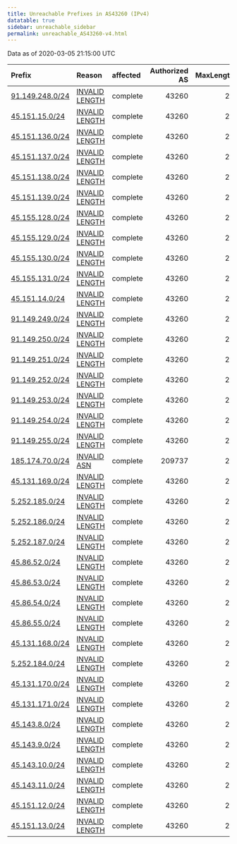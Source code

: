 ```yaml
---
title: Unreachable Prefixes in AS43260 (IPv4)
datatable: true
sidebar: unreachable_sidebar
permalink: unreachable_AS43260-v4.html
---
```


Data as of 2020-03-05 21:15:00 UTC


<div class="datatable-begin"></div>

| Prefix                                                   | Reason                                                                                                    | affected   |   Authorized AS |   MaxLength | Anchor                                         |   unreachable /24s |
|:---------------------------------------------------------|:----------------------------------------------------------------------------------------------------------|:-----------|----------------:|------------:|:-----------------------------------------------|-------------------:|
| [91.149.248.0/24](https://stat.ripe.net/91.149.248.0/24) | [INVALID LENGTH](https://rpki-validator.ripe.net/announcement-preview?asn=AS43260&prefix=91.149.248.0/24) | complete   |           43260 |          22 | [RIPE](unreachable_RIPE_NCC_RPKI_Root-v4.html) |                  1 |
| [45.151.15.0/24](https://stat.ripe.net/45.151.15.0/24)   | [INVALID LENGTH](https://rpki-validator.ripe.net/announcement-preview?asn=AS43260&prefix=45.151.15.0/24)  | complete   |           43260 |          22 | [RIPE](unreachable_RIPE_NCC_RPKI_Root-v4.html) |                  1 |
| [45.151.136.0/24](https://stat.ripe.net/45.151.136.0/24) | [INVALID LENGTH](https://rpki-validator.ripe.net/announcement-preview?asn=AS43260&prefix=45.151.136.0/24) | complete   |           43260 |          22 | [RIPE](unreachable_RIPE_NCC_RPKI_Root-v4.html) |                  1 |
| [45.151.137.0/24](https://stat.ripe.net/45.151.137.0/24) | [INVALID LENGTH](https://rpki-validator.ripe.net/announcement-preview?asn=AS43260&prefix=45.151.137.0/24) | complete   |           43260 |          22 | [RIPE](unreachable_RIPE_NCC_RPKI_Root-v4.html) |                  1 |
| [45.151.138.0/24](https://stat.ripe.net/45.151.138.0/24) | [INVALID LENGTH](https://rpki-validator.ripe.net/announcement-preview?asn=AS43260&prefix=45.151.138.0/24) | complete   |           43260 |          22 | [RIPE](unreachable_RIPE_NCC_RPKI_Root-v4.html) |                  1 |
| [45.151.139.0/24](https://stat.ripe.net/45.151.139.0/24) | [INVALID LENGTH](https://rpki-validator.ripe.net/announcement-preview?asn=AS43260&prefix=45.151.139.0/24) | complete   |           43260 |          22 | [RIPE](unreachable_RIPE_NCC_RPKI_Root-v4.html) |                  1 |
| [45.155.128.0/24](https://stat.ripe.net/45.155.128.0/24) | [INVALID LENGTH](https://rpki-validator.ripe.net/announcement-preview?asn=AS43260&prefix=45.155.128.0/24) | complete   |           43260 |          22 | [RIPE](unreachable_RIPE_NCC_RPKI_Root-v4.html) |                  1 |
| [45.155.129.0/24](https://stat.ripe.net/45.155.129.0/24) | [INVALID LENGTH](https://rpki-validator.ripe.net/announcement-preview?asn=AS43260&prefix=45.155.129.0/24) | complete   |           43260 |          22 | [RIPE](unreachable_RIPE_NCC_RPKI_Root-v4.html) |                  1 |
| [45.155.130.0/24](https://stat.ripe.net/45.155.130.0/24) | [INVALID LENGTH](https://rpki-validator.ripe.net/announcement-preview?asn=AS43260&prefix=45.155.130.0/24) | complete   |           43260 |          22 | [RIPE](unreachable_RIPE_NCC_RPKI_Root-v4.html) |                  1 |
| [45.155.131.0/24](https://stat.ripe.net/45.155.131.0/24) | [INVALID LENGTH](https://rpki-validator.ripe.net/announcement-preview?asn=AS43260&prefix=45.155.131.0/24) | complete   |           43260 |          22 | [RIPE](unreachable_RIPE_NCC_RPKI_Root-v4.html) |                  1 |
| [45.151.14.0/24](https://stat.ripe.net/45.151.14.0/24)   | [INVALID LENGTH](https://rpki-validator.ripe.net/announcement-preview?asn=AS43260&prefix=45.151.14.0/24)  | complete   |           43260 |          22 | [RIPE](unreachable_RIPE_NCC_RPKI_Root-v4.html) |                  1 |
| [91.149.249.0/24](https://stat.ripe.net/91.149.249.0/24) | [INVALID LENGTH](https://rpki-validator.ripe.net/announcement-preview?asn=AS43260&prefix=91.149.249.0/24) | complete   |           43260 |          22 | [RIPE](unreachable_RIPE_NCC_RPKI_Root-v4.html) |                  1 |
| [91.149.250.0/24](https://stat.ripe.net/91.149.250.0/24) | [INVALID LENGTH](https://rpki-validator.ripe.net/announcement-preview?asn=AS43260&prefix=91.149.250.0/24) | complete   |           43260 |          22 | [RIPE](unreachable_RIPE_NCC_RPKI_Root-v4.html) |                  1 |
| [91.149.251.0/24](https://stat.ripe.net/91.149.251.0/24) | [INVALID LENGTH](https://rpki-validator.ripe.net/announcement-preview?asn=AS43260&prefix=91.149.251.0/24) | complete   |           43260 |          22 | [RIPE](unreachable_RIPE_NCC_RPKI_Root-v4.html) |                  1 |
| [91.149.252.0/24](https://stat.ripe.net/91.149.252.0/24) | [INVALID LENGTH](https://rpki-validator.ripe.net/announcement-preview?asn=AS43260&prefix=91.149.252.0/24) | complete   |           43260 |          22 | [RIPE](unreachable_RIPE_NCC_RPKI_Root-v4.html) |                  1 |
| [91.149.253.0/24](https://stat.ripe.net/91.149.253.0/24) | [INVALID LENGTH](https://rpki-validator.ripe.net/announcement-preview?asn=AS43260&prefix=91.149.253.0/24) | complete   |           43260 |          22 | [RIPE](unreachable_RIPE_NCC_RPKI_Root-v4.html) |                  1 |
| [91.149.254.0/24](https://stat.ripe.net/91.149.254.0/24) | [INVALID LENGTH](https://rpki-validator.ripe.net/announcement-preview?asn=AS43260&prefix=91.149.254.0/24) | complete   |           43260 |          22 | [RIPE](unreachable_RIPE_NCC_RPKI_Root-v4.html) |                  1 |
| [91.149.255.0/24](https://stat.ripe.net/91.149.255.0/24) | [INVALID LENGTH](https://rpki-validator.ripe.net/announcement-preview?asn=AS43260&prefix=91.149.255.0/24) | complete   |           43260 |          22 | [RIPE](unreachable_RIPE_NCC_RPKI_Root-v4.html) |                  1 |
| [185.174.70.0/24](https://stat.ripe.net/185.174.70.0/24) | [INVALID ASN](https://rpki-validator.ripe.net/announcement-preview?asn=AS43260&prefix=185.174.70.0/24)    | complete   |          209737 |          24 | [RIPE](unreachable_RIPE_NCC_RPKI_Root-v4.html) |                  1 |
| [45.131.169.0/24](https://stat.ripe.net/45.131.169.0/24) | [INVALID LENGTH](https://rpki-validator.ripe.net/announcement-preview?asn=AS43260&prefix=45.131.169.0/24) | complete   |           43260 |          22 | [RIPE](unreachable_RIPE_NCC_RPKI_Root-v4.html) |                  1 |
| [5.252.185.0/24](https://stat.ripe.net/5.252.185.0/24)   | [INVALID LENGTH](https://rpki-validator.ripe.net/announcement-preview?asn=AS43260&prefix=5.252.185.0/24)  | complete   |           43260 |          22 | [RIPE](unreachable_RIPE_NCC_RPKI_Root-v4.html) |                  1 |
| [5.252.186.0/24](https://stat.ripe.net/5.252.186.0/24)   | [INVALID LENGTH](https://rpki-validator.ripe.net/announcement-preview?asn=AS43260&prefix=5.252.186.0/24)  | complete   |           43260 |          22 | [RIPE](unreachable_RIPE_NCC_RPKI_Root-v4.html) |                  1 |
| [5.252.187.0/24](https://stat.ripe.net/5.252.187.0/24)   | [INVALID LENGTH](https://rpki-validator.ripe.net/announcement-preview?asn=AS43260&prefix=5.252.187.0/24)  | complete   |           43260 |          22 | [RIPE](unreachable_RIPE_NCC_RPKI_Root-v4.html) |                  1 |
| [45.86.52.0/24](https://stat.ripe.net/45.86.52.0/24)     | [INVALID LENGTH](https://rpki-validator.ripe.net/announcement-preview?asn=AS43260&prefix=45.86.52.0/24)   | complete   |           43260 |          22 | [RIPE](unreachable_RIPE_NCC_RPKI_Root-v4.html) |                  1 |
| [45.86.53.0/24](https://stat.ripe.net/45.86.53.0/24)     | [INVALID LENGTH](https://rpki-validator.ripe.net/announcement-preview?asn=AS43260&prefix=45.86.53.0/24)   | complete   |           43260 |          22 | [RIPE](unreachable_RIPE_NCC_RPKI_Root-v4.html) |                  1 |
| [45.86.54.0/24](https://stat.ripe.net/45.86.54.0/24)     | [INVALID LENGTH](https://rpki-validator.ripe.net/announcement-preview?asn=AS43260&prefix=45.86.54.0/24)   | complete   |           43260 |          22 | [RIPE](unreachable_RIPE_NCC_RPKI_Root-v4.html) |                  1 |
| [45.86.55.0/24](https://stat.ripe.net/45.86.55.0/24)     | [INVALID LENGTH](https://rpki-validator.ripe.net/announcement-preview?asn=AS43260&prefix=45.86.55.0/24)   | complete   |           43260 |          22 | [RIPE](unreachable_RIPE_NCC_RPKI_Root-v4.html) |                  1 |
| [45.131.168.0/24](https://stat.ripe.net/45.131.168.0/24) | [INVALID LENGTH](https://rpki-validator.ripe.net/announcement-preview?asn=AS43260&prefix=45.131.168.0/24) | complete   |           43260 |          22 | [RIPE](unreachable_RIPE_NCC_RPKI_Root-v4.html) |                  1 |
| [5.252.184.0/24](https://stat.ripe.net/5.252.184.0/24)   | [INVALID LENGTH](https://rpki-validator.ripe.net/announcement-preview?asn=AS43260&prefix=5.252.184.0/24)  | complete   |           43260 |          22 | [RIPE](unreachable_RIPE_NCC_RPKI_Root-v4.html) |                  1 |
| [45.131.170.0/24](https://stat.ripe.net/45.131.170.0/24) | [INVALID LENGTH](https://rpki-validator.ripe.net/announcement-preview?asn=AS43260&prefix=45.131.170.0/24) | complete   |           43260 |          22 | [RIPE](unreachable_RIPE_NCC_RPKI_Root-v4.html) |                  1 |
| [45.131.171.0/24](https://stat.ripe.net/45.131.171.0/24) | [INVALID LENGTH](https://rpki-validator.ripe.net/announcement-preview?asn=AS43260&prefix=45.131.171.0/24) | complete   |           43260 |          22 | [RIPE](unreachable_RIPE_NCC_RPKI_Root-v4.html) |                  1 |
| [45.143.8.0/24](https://stat.ripe.net/45.143.8.0/24)     | [INVALID LENGTH](https://rpki-validator.ripe.net/announcement-preview?asn=AS43260&prefix=45.143.8.0/24)   | complete   |           43260 |          22 | [RIPE](unreachable_RIPE_NCC_RPKI_Root-v4.html) |                  1 |
| [45.143.9.0/24](https://stat.ripe.net/45.143.9.0/24)     | [INVALID LENGTH](https://rpki-validator.ripe.net/announcement-preview?asn=AS43260&prefix=45.143.9.0/24)   | complete   |           43260 |          22 | [RIPE](unreachable_RIPE_NCC_RPKI_Root-v4.html) |                  1 |
| [45.143.10.0/24](https://stat.ripe.net/45.143.10.0/24)   | [INVALID LENGTH](https://rpki-validator.ripe.net/announcement-preview?asn=AS43260&prefix=45.143.10.0/24)  | complete   |           43260 |          22 | [RIPE](unreachable_RIPE_NCC_RPKI_Root-v4.html) |                  1 |
| [45.143.11.0/24](https://stat.ripe.net/45.143.11.0/24)   | [INVALID LENGTH](https://rpki-validator.ripe.net/announcement-preview?asn=AS43260&prefix=45.143.11.0/24)  | complete   |           43260 |          22 | [RIPE](unreachable_RIPE_NCC_RPKI_Root-v4.html) |                  1 |
| [45.151.12.0/24](https://stat.ripe.net/45.151.12.0/24)   | [INVALID LENGTH](https://rpki-validator.ripe.net/announcement-preview?asn=AS43260&prefix=45.151.12.0/24)  | complete   |           43260 |          22 | [RIPE](unreachable_RIPE_NCC_RPKI_Root-v4.html) |                  1 |
| [45.151.13.0/24](https://stat.ripe.net/45.151.13.0/24)   | [INVALID LENGTH](https://rpki-validator.ripe.net/announcement-preview?asn=AS43260&prefix=45.151.13.0/24)  | complete   |           43260 |          22 | [RIPE](unreachable_RIPE_NCC_RPKI_Root-v4.html) |                  1 |

<div class="datatable-end"></div>